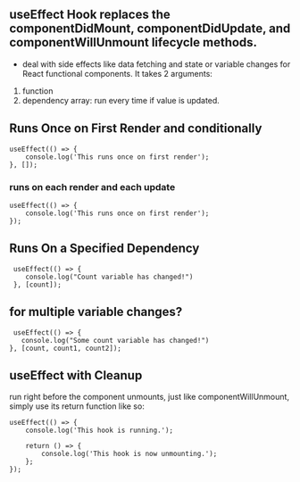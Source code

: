 ## useEffect Hook replaces the componentDidMount, componentDidUpdate, and componentWillUnmount lifecycle methods.

- deal with side effects like data fetching and state or variable changes for React functional components. It takes 2 arguments:

1. function
2. dependency array: run every time if value is updated.

## Runs Once on First Render and conditionally

```
useEffect(() => {
    console.log('This runs once on first render');
}, []);
```

### runs on each render and each update

```
useEffect(() => {
    console.log('This runs once on first render');
});
```

## Runs On a Specified Dependency

```
 useEffect(() => {
    console.log("Count variable has changed!")
 }, [count]);
```

## for multiple variable changes?

```
 useEffect(() => {
   console.log("Some count variable has changed!")
}, [count, count1, count2]);
```

## useEffect with Cleanup

run right before the component unmounts, just like componentWillUnmount,
simply use its return function like so:

```
useEffect(() => {
    console.log('This hook is running.');

    return () => {
        console.log('This hook is now unmounting.');
    };
});
```
